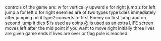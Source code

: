 controls of the game are:
                    w for vertically upward
                    e for right jump
                    z for left jump
                    a for left
                    d for right
enemies are of two types
                    type1:dies immediately after jumping on it
                    type2:converts to first Enemy on first jump and on second jump it dies
$ is used as coins
@ is used as an extra LIFE
screen moves left after the mid point if you want to move right
initially three lives are given
game ends if lives are over or flag pole is reached
